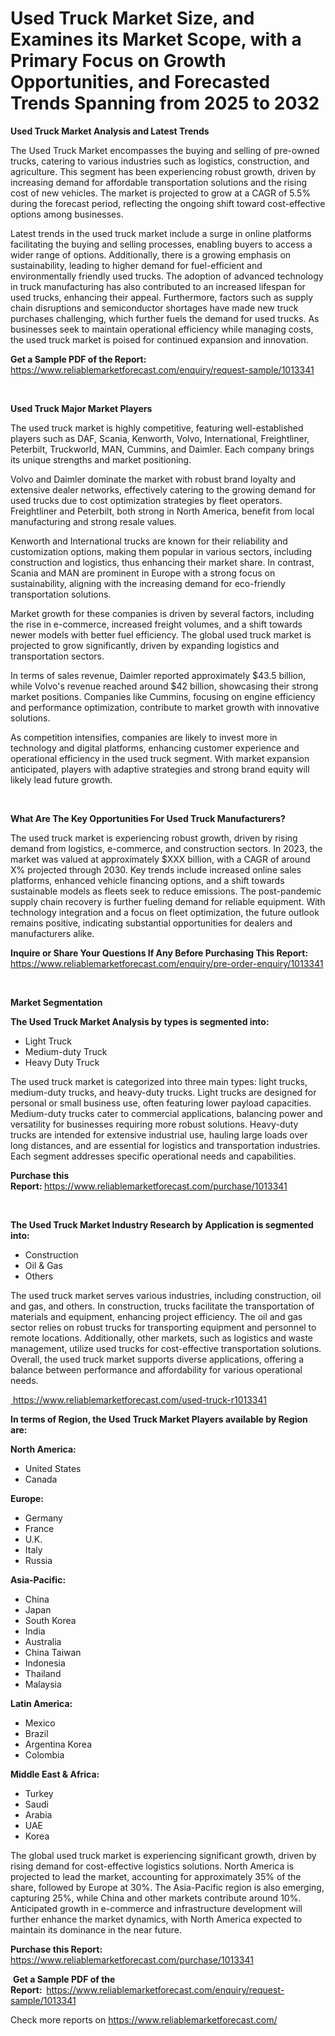 <p><h1>Used Truck Market Size, and Examines its Market Scope, with a Primary Focus on Growth Opportunities, and Forecasted Trends Spanning from 2025 to 2032</h1></p><p><strong>Used Truck Market Analysis and Latest Trends</strong></p>
<p><p>The Used Truck Market encompasses the buying and selling of pre-owned trucks, catering to various industries such as logistics, construction, and agriculture. This segment has been experiencing robust growth, driven by increasing demand for affordable transportation solutions and the rising cost of new vehicles. The market is projected to grow at a CAGR of 5.5% during the forecast period, reflecting the ongoing shift toward cost-effective options among businesses.</p><p>Latest trends in the used truck market include a surge in online platforms facilitating the buying and selling processes, enabling buyers to access a wider range of options. Additionally, there is a growing emphasis on sustainability, leading to higher demand for fuel-efficient and environmentally friendly used trucks. The adoption of advanced technology in truck manufacturing has also contributed to an increased lifespan for used trucks, enhancing their appeal. Furthermore, factors such as supply chain disruptions and semiconductor shortages have made new truck purchases challenging, which further fuels the demand for used trucks. As businesses seek to maintain operational efficiency while managing costs, the used truck market is poised for continued expansion and innovation.</p></p>
<p><strong>Get a Sample PDF of the Report:&nbsp;</strong> <a href="https://www.reliablemarketforecast.com/enquiry/request-sample/1013341?utm_campaign=2516&utm_medium=2&utm_source=Github&utm_content=ia&utm_term=07032025&utm_id=used-truck">https://www.reliablemarketforecast.com/enquiry/request-sample/1013341</a></p>
<p>&nbsp;</p>
<p><strong>Used Truck Major Market Players</strong></p>
<p><p>The used truck market is highly competitive, featuring well-established players such as DAF, Scania, Kenworth, Volvo, International, Freightliner, Peterbilt, Truckworld, MAN, Cummins, and Daimler. Each company brings its unique strengths and market positioning.</p><p>Volvo and Daimler dominate the market with robust brand loyalty and extensive dealer networks, effectively catering to the growing demand for used trucks due to cost optimization strategies by fleet operators. Freightliner and Peterbilt, both strong in North America, benefit from local manufacturing and strong resale values. </p><p>Kenworth and International trucks are known for their reliability and customization options, making them popular in various sectors, including construction and logistics, thus enhancing their market share. In contrast, Scania and MAN are prominent in Europe with a strong focus on sustainability, aligning with the increasing demand for eco-friendly transportation solutions.</p><p>Market growth for these companies is driven by several factors, including the rise in e-commerce, increased freight volumes, and a shift towards newer models with better fuel efficiency. The global used truck market is projected to grow significantly, driven by expanding logistics and transportation sectors.</p><p>In terms of sales revenue, Daimler reported approximately $43.5 billion, while Volvo's revenue reached around $42 billion, showcasing their strong market positions. Companies like Cummins, focusing on engine efficiency and performance optimization, contribute to market growth with innovative solutions. </p><p>As competition intensifies, companies are likely to invest more in technology and digital platforms, enhancing customer experience and operational efficiency in the used truck segment. With market expansion anticipated, players with adaptive strategies and strong brand equity will likely lead future growth.</p></p>
<p>&nbsp;</p>
<p><strong>What Are The Key Opportunities For Used Truck Manufacturers?</strong></p>
<p><p>The used truck market is experiencing robust growth, driven by rising demand from logistics, e-commerce, and construction sectors. In 2023, the market was valued at approximately $XXX billion, with a CAGR of around X% projected through 2030. Key trends include increased online sales platforms, enhanced vehicle financing options, and a shift towards sustainable models as fleets seek to reduce emissions. The post-pandemic supply chain recovery is further fueling demand for reliable equipment. With technology integration and a focus on fleet optimization, the future outlook remains positive, indicating substantial opportunities for dealers and manufacturers alike.</p></p>
<p><strong>Inquire or Share Your Questions If Any Before Purchasing This Report:</strong> <a href="https://www.reliablemarketforecast.com/enquiry/pre-order-enquiry/1013341?utm_campaign=2516&utm_medium=2&utm_source=Github&utm_content=ia&utm_term=07032025&utm_id=used-truck">https://www.reliablemarketforecast.com/enquiry/pre-order-enquiry/1013341</a></p>
<p>&nbsp;</p>
<p><strong>Market Segmentation</strong></p>
<p><strong>The Used Truck Market Analysis by types is segmented into:</strong></p>
<p><ul><li>Light Truck</li><li>Medium-duty Truck</li><li>Heavy Duty Truck</li></ul></p>
<p><p>The used truck market is categorized into three main types: light trucks, medium-duty trucks, and heavy-duty trucks. Light trucks are designed for personal or small business use, often featuring lower payload capacities. Medium-duty trucks cater to commercial applications, balancing power and versatility for businesses requiring more robust solutions. Heavy-duty trucks are intended for extensive industrial use, hauling large loads over long distances, and are essential for logistics and transportation industries. Each segment addresses specific operational needs and capabilities.</p></p>
<p><strong>Purchase this Report:&nbsp;</strong><a href="https://www.reliablemarketforecast.com/purchase/1013341?utm_campaign=2516&utm_medium=2&utm_source=Github&utm_content=ia&utm_term=07032025&utm_id=used-truck">https://www.reliablemarketforecast.com/purchase/1013341</a></p>
<p>&nbsp;</p>
<p><strong>The Used Truck Market Industry Research by Application is segmented into:</strong></p>
<p><ul><li>Construction</li><li>Oil & Gas</li><li>Others</li></ul></p>
<p><p>The used truck market serves various industries, including construction, oil and gas, and others. In construction, trucks facilitate the transportation of materials and equipment, enhancing project efficiency. The oil and gas sector relies on robust trucks for transporting equipment and personnel to remote locations. Additionally, other markets, such as logistics and waste management, utilize used trucks for cost-effective transportation solutions. Overall, the used truck market supports diverse applications, offering a balance between performance and affordability for various operational needs.</p></p>
<p><a href="https://www.reliablemarketforecast.com/used-truck-r1013341?utm_campaign=2516&utm_medium=2&utm_source=Github&utm_content=ia&utm_term=07032025&utm_id=used-truck">&nbsp;https://www.reliablemarketforecast.com/used-truck-r1013341</a></p>
<p><strong>In terms of Region, the Used Truck Market Players available by Region are:</strong></p>
<p>
    <p> <strong> North America: </strong>
        <ul>
            <li>United States</li>
            <li>Canada</li>
        </ul>
        </p> 
    <p> <strong> Europe: </strong>
        <ul>
            <li>Germany</li>
            <li>France</li>
            <li>U.K.</li>
            <li>Italy</li>
            <li>Russia</li>
        </ul>
        </p> 
    <p> <strong> Asia-Pacific: </strong>
        <ul>
            <li>China</li>
            <li>Japan</li>
            <li>South Korea</li>
            <li>India</li>
            <li>Australia</li>
            <li>China Taiwan</li>
            <li>Indonesia</li>
            <li>Thailand</li>
            <li>Malaysia</li>
        </ul>
        </p> 
    <p> <strong> Latin America: </strong>
        <ul>
            <li>Mexico</li>
            <li>Brazil</li>
            <li>Argentina Korea</li>
            <li>Colombia</li>
        </ul>
        </p> 
    <p> <strong> Middle East & Africa: </strong>
        <ul>
            <li>Turkey</li>
            <li>Saudi</li>
            <li>Arabia</li>
            <li>UAE</li>
            <li>Korea</li>
        </ul>
    </p>
    </p>
<p><p>The global used truck market is experiencing significant growth, driven by rising demand for cost-effective logistics solutions. North America is projected to lead the market, accounting for approximately 35% of the share, followed by Europe at 30%. The Asia-Pacific region is also emerging, capturing 25%, while China and other markets contribute around 10%. Anticipated growth in e-commerce and infrastructure development will further enhance the market dynamics, with North America expected to maintain its dominance in the near future.</p></p>
<p><strong>Purchase this Report: </strong><a href="https://www.reliablemarketforecast.com/purchase/1013341?utm_campaign=2516&utm_medium=2&utm_source=Github&utm_content=ia&utm_term=07032025&utm_id=used-truck">https://www.reliablemarketforecast.com/purchase/1013341</a></p>
<p>&nbsp;<strong>Get a Sample PDF of the Report:&nbsp;&nbsp;</strong><a href="https://www.reliablemarketforecast.com/enquiry/request-sample/1013341?utm_campaign=2516&utm_medium=2&utm_source=Github&utm_content=ia&utm_term=07032025&utm_id=used-truck">https://www.reliablemarketforecast.com/enquiry/request-sample/1013341</a></p>
<p><strong></strong></p>
<p>Check more reports on <a href="https://www.reliablemarketforecast.com/?utm_campaign=2516&utm_medium=2&utm_source=Github&utm_content=ia&utm_term=07032025&utm_id=used-truck">https://www.reliablemarketforecast.com/</a></p>